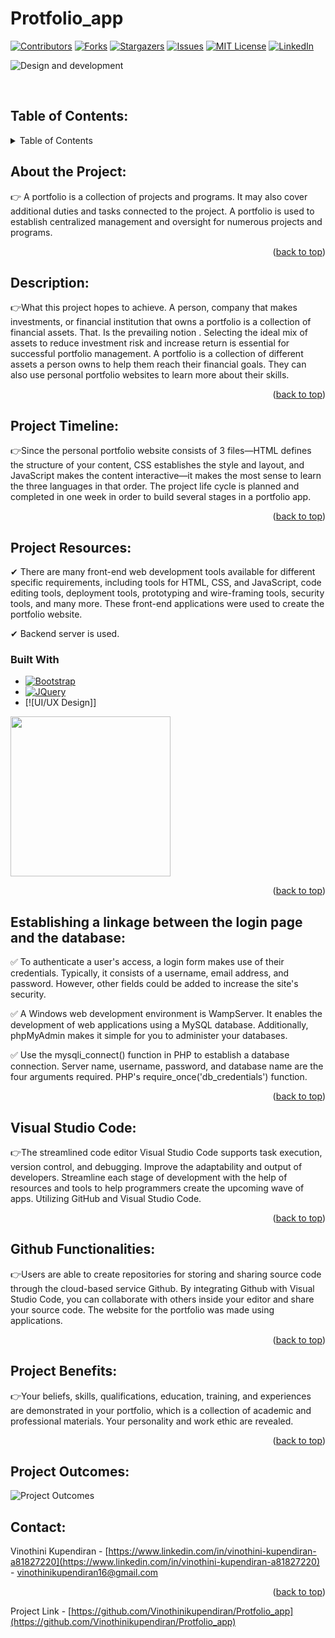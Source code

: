 # Protfolio_app
<a name="readme-top"></a>
<!-- PROJECT SHIELDS -->
[![Contributors][contributors-shield]][contributors-url]
[![Forks][forks-shield]][forks-url]
[![Stargazers][stars-shield]][stars-url]
[![Issues][issues-shield]][issues-url]
[![MIT License][license-shield]][license-url]
[![LinkedIn][linkedin-shield]][linkedin-url]

![Design and development](https://github.com/Vinothinikupendiran/Protfolio_app/blob/main/WhatsApp%20Image%202023-06-16%20at%203.23.54%20PM.jpeg)
<!-- PROJECT LOGO -->
<br />
<p align="center">
  <a href="https://github.com/Vinothinikupendiran/Protfolio_app>
    <img src="./images/airplane.png" alt="Logo" width="80" height="80">
  </a>
</p>



<!-- TABLE OF CONTENTS -->
## Table of Contents:

<details>
  <summary>Table of Contents</summary>
  <ol>
    <li><a href="#About the Project">About The Project</a></li>
    <li><a href="#Description">Description</a></li>
    <li><a href="#Project Timeline">Project Timeline</a></li>
    <li><a href="#Project Resources">Project Resources</a>
       <ul>
        <li><a href="#built-with">Built With</a></li>
      </ul>
       </li>
    <li><a href="#Visual Studio Code">Visual Studio Code</a></li>
    <li><a href="#Github Functionalities">Github Functionalities</a></li>
     <li><a href="#Project Benefits">Project Benefits</a></li>
      <li><a href="#Project Outcomes">Project Outcomes</a></li>
     <li><a href="#contact">Contact</a></li>
  </ol>
</details>

## About the Project:

  👉 A portfolio is a collection of projects and programs. It may also cover additional duties and tasks connected to the project. A portfolio is used to establish centralized management and oversight for numerous projects and programs.
                                                                      
   <p align="right">(<a href="#readme-top">back to top</a>)</p>

## Description:
  
  👉What this project hopes to achieve. A person, company that makes investments, or financial institution that owns a portfolio is a collection of financial assets. That. Is the prevailing notion
  . Selecting the ideal mix of assets to reduce investment risk and increase return is essential for successful portfolio management. A portfolio is a collection of different assets a person owns to help them reach their financial goals. They can also use personal portfolio websites to learn more about their skills.
                                          
   <p align="right">(<a href="#readme-top">back to top</a>)</p>

## Project Timeline:
                    
  👉Since the personal portfolio website consists of 3 files—HTML defines the structure of your content, CSS establishes the style and layout, and JavaScript makes the content interactive—it makes the most sense to learn the three languages in that order. The project life cycle is planned and completed in one week in order to build several stages in a portfolio app.
   <p align="right">(<a href="#readme-top">back to top</a>)</p>

                   
## Project Resources:

   ✔	There are many front-end web development tools available for different specific requirements, including tools for HTML, CSS, and JavaScript, code editing tools, deployment tools, prototyping and wire-framing tools, security tools, and many more. These front-end applications were used to create the portfolio website.
                    
   ✔	Backend server is used.
                    
### Built With
                    
 * [![Bootstrap][Bootstrap.com]][Bootstrap-url]
 * [![JQuery][JQuery.com]][JQuery-url]
 * [![UI/UX Design]]
             
<img src="https://www.gif-maniac.com/gifs/50/49785.gif" width="256"/>
   <p align="right">(<a href="#readme-top">back to top</a>)</p>

  ## Establishing a linkage between the login page and the database:


   ✅ To authenticate a user's access, a login form makes use of their credentials. Typically, it consists of a username, email address, and password. However, other fields could be added to increase the site's security.
   
   
   ✅ A Windows web development environment is WampServer. It enables the development of web applications using a MySQL database. Additionally, phpMyAdmin makes it simple for you to administer your databases.
  
   
   ✅ Use the mysqli_connect() function in PHP to establish a database connection. Server name, username, password, and database name are the four arguments required. PHP's require_once('db_credentials') function.
      <p align="right">(<a href="#readme-top">back to top</a>)</p>


## Visual Studio Code:
                    
👉The streamlined code editor Visual Studio Code supports task execution, version control, and debugging. Improve the adaptability and output of developers. Streamline each stage of development with the help of resources and tools to help programmers create the upcoming wave of apps. Utilizing GitHub and Visual Studio Code.
   <p align="right">(<a href="#readme-top">back to top</a>)</p>


## Github Functionalities:
 
👉Users are able to create repositories for storing and sharing  source code through the cloud-based service Github. By integrating Github with Visual Studio Code, you can collaborate with others inside your editor and share your source code. The website for the portfolio was made using applications.
   <p align="right">(<a href="#readme-top">back to top</a>)</p>


## Project Benefits:
                    
👉Your beliefs, skills, qualifications, education, training, and experiences are demonstrated in your portfolio, which is a collection of academic and professional materials. Your personality and work ethic are revealed.
                                                                   
   <p align="right">(<a href="#readme-top">back to top</a>)</p>

## Project Outcomes:

![Project Outcomes](https://github.com/Vinothinikupendiran/Protfolio_app/blob/main/project%20outcomes.PNG)


## Contact:

Vinothini Kupendiran - [https://www.linkedin.com/in/vinothini-kupendiran-a81827220](https://www.linkedin.com/in/vinothini-kupendiran-a81827220) - vinothinikupendiran16@gmail.com
                   
  <p align="right">(<a href="#readme-top">back to top</a>)</p>


Project Link - [https://github.com/Vinothinikupendiran/Protfolio_app](https://github.com/Vinothinikupendiran/Protfolio_app)
                                                                   
<!-- PROJECT SHIELDS -->
[contributors-shield]: https://img.shields.io/github/contributors/Vinothinikupendiran/Protfolio_app.svg?style=for-the-badge
[contributors-url]: https://github.com/Vinothinikupendiran/Protfolio_app/graphs/contributors
[forks-shield]: https://img.shields.io/github/forks/Vinothinikupendiran/Protfolio_app.svg?style=for-the-badge
[forks-url]: https://github.com//Protfolio_app/network/members
[stars-shield]: https://img.shields.io/github/stars/Vinothinikupendiran/Protfolio_app.svg?style=for-the-badge
[stars-url]: https://github.com/Vinothinikupendiran/Protfolio_app/stargazers
[issues-shield]: https://img.shields.io/github/issues/Vinothinikupendiran/Protfolio_app.svg?style=for-the-badge
[issues-url]: https://github.com/Vinothinikupendiran/Protfolio_app/issues
[license-shield]: https://img.shields.io/github/license/Vinothinikupendiran/Protfolio_app?style=for-the-badge
[license-url]: https://github.com/Vinothinikupendiran/Protfolio_app/blob/main/LICENSE.txt
[linkedin-shield]: https://img.shields.io/badge/-LinkedIn-black.svg?style=for-the-badge&logo=linkedin&colorB=555
[Linkedin-url]:https://www.linkedin.com/in/vinothini-kupendiran-a81827220
[Bootstrap.com]: https://img.shields.io/badge/Bootstrap-563D7C?style=for-the-badge&logo=bootstrap&logoColor=white
[Bootstrap-url]: https://getbootstrap.com
[JQuery.com]: https://img.shields.io/badge/jQuery-0769AD?style=for-the-badge&logo=jquery&logoColor=white
[JQuery-url]: https://jquery.com 
